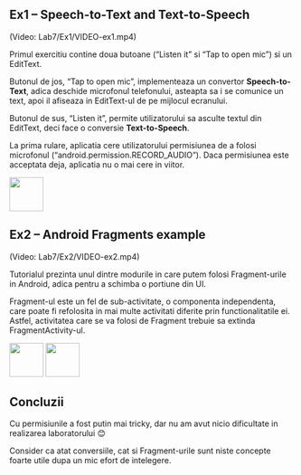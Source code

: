 ## Ex1 – Speech-to-Text and Text-to-Speech
(Video: Lab7/Ex1/VIDEO-ex1.mp4)

Primul exercitiu contine doua butoane (“Listen it” si “Tap to open mic”) si un EditText.

Butonul de jos, “Tap to open mic”, implementeaza un convertor **Speech-to-Text**, 
adica deschide microfonul telefonului, asteapta sa i se comunice un text, apoi il afiseaza in EditText-ul de pe mijlocul ecranului. 

Butonul de sus, “Listen it”, permite utilizatorului sa asculte textul din EditText, deci face o conversie **Text-to-Speech**.

La prima rulare, aplicatia cere utilizatorului permisiunea de a folosi microfonul (“android.permission.RECORD_AUDIO”). 
Daca permisiunea este acceptata deja, aplicatia nu o mai cere in viitor. 

<img src="https://i.imgur.com/iU4ya7j.png" width="60"> 

## Ex2 – Android Fragments example
(Video: Lab7/Ex2/VIDEO-ex2.mp4)

Tutorialul prezinta unul dintre modurile in care putem folosi Fragment-urile in Android, adica pentru a schimba o portiune din UI.

Fragment-ul este un fel de sub-activitate, o componenta independenta, 
care poate fi refolosita in mai multe activitati diferite prin functionalitatile ei. 
Astfel, activitatea care se va folosi de Fragment trebuie sa extinda FragmentActivity-ul.

<img src="https://i.imgur.com/HNcml0w.png" width="60">  <img src="https://i.imgur.com/dOxV9if.png" width="60"> 

## Concluzii
Cu permisiunile a fost putin mai tricky, dar nu am avut nicio dificultate in realizarea laboratorului 😊

Consider ca atat conversiile, cat si Fragment-urile sunt niste concepte foarte utile dupa un mic efort de intelegere. 
